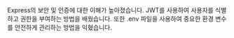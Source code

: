 Express의 보안 및 인증에 대한 이해가 높아졌습니다. JWT를 사용하여 사용자를 식별하고 권한을 부여하는 방법을 배웠습니다. 또한 .env 파일을 사용하여 중요한 환경 변수를 안전하게 관리하는 방법을 익혔습니다.
